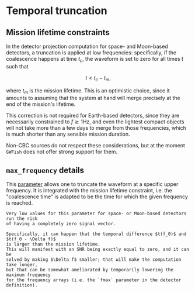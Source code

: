 # Temporal truncation

## Mission lifetime constraints

In the detector projection computation for space- and Moon-based detectors,
a truncation is applied at low frequencies: specifically, if the coalescence
happens at time $t_c$, the waveform is set to zero for all times $t$ such that 

$$ t < t_c - t_m,
$$

where $t_m$ is the mission lifetime.
This is an optimistic choice, since it amounts to assuming that the system at hand 
will merge precisely at the end of the mission's lifetime. 

This correction is not required for Earth-based detectors, since they are 
necessarily constrained to $f \gtrsim 1 \text{Hz}$, and even the lightest compact 
objects will not take more than a few days to merge from those frequencies, which
is much shorter than any sensible mission duration.

Non-CBC sources do not respect these considerations, but at the moment `GWFish` 
does not offer strong support for them.

## `max_frequency` details

This [parameter](parameter-definitions-units) allows one to truncate the waveform at a specific upper frequency.
It is integrated with the mission lifetime constraint, i.e. the "coalescence time"
is adapted to be the time for which the given frequency is reached.

```{warning}
Very low values for this parameter for space- or Moon-based detectors run the risk 
of having a completely zero signal vector. 

Specifically, it can happen that the temporal difference $t(f_0)$ and $t(f_0 - \Delta f)$
is larger than the mission lifetime. 
This will manifest with an SNR being exactly equal to zero, and it can be
solved by making $\Delta f$ smaller; that will make the computation take longer,
but that can be somewhat ameliorated by temporarily lowering the maximum frequency
for the frequency arrays (i.e. the `fmax` parameter in the detector definition).
```